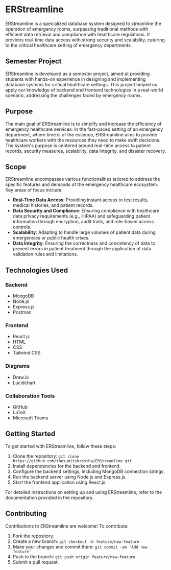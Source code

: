 # ERStreamline

ERStreamline is a specialized database system designed to streamline the operation of emergency rooms, surpassing traditional methods with efficient data retrieval and compliance with healthcare regulations. It provides real-time data access with strong security and scalability, catering to the critical healthcare setting of emergency departments.

## Semester Project

ERStreamline is developed as a semester project, aimed at providing students with hands-on experience in designing and implementing database systems for critical healthcare settings. This project helped us apply our knowledge of backend and frontend technologies in a real-world scenario, addressing the challenges faced by emergency rooms.

## Purpose

The main goal of ERStreamline is to simplify and increase the efficiency of emergency healthcare services. In the fast-paced setting of an emergency department, where time is of the essence, ERStreamline aims to provide healthcare workers with the resources they need to make swift decisions. The system's purpose is centered around real-time access to patient records, security measures, scalability, data integrity, and disaster recovery.

## Scope

ERStreamline encompasses various functionalities tailored to address the specific features and demands of the emergency healthcare ecosystem. Key areas of focus include:

- **Real-Time Data Access**: Providing instant access to test results, medical histories, and patient records.
- **Data Security and Compliance**: Ensuring compliance with healthcare data privacy requirements (e.g., HIPAA) and safeguarding patient information through encryption, audit trails, and role-based access controls.
- **Scalability**: Adapting to handle large volumes of patient data during emergencies or public health crises.
- **Data Integrity**: Ensuring the correctness and consistency of data to prevent errors in patient treatment through the application of data validation rules and limitations.

## Technologies Used

### Backend

- MongoDB
- Node.js
- Express.js
- Postman

### Frontend

- React.js
- HTML
- CSS
- Tailwind CSS

### Diagrams

- Draw.io
- Lucidchart

### Collaboration Tools

- GitHub
- LaTeX
- Microsoft Teams

## Getting Started

To get started with ERStreamline, follow these steps:

1. Clone the repository: `git clone https://github.com/thesumitshrestha/ERStreamline.git`
2. Install dependencies for the backend and frontend.
3. Configure the backend settings, including MongoDB connection strings.
4. Run the backend server using Node.js and Express.js.
5. Start the frontend application using React.js.

For detailed instructions on setting up and using ERStreamline, refer to the documentation provided in the repository.

## Contributing

Contributions to ERStreamline are welcome! To contribute:

1. Fork the repository.
2. Create a new branch: `git checkout -b feature/new-feature`
3. Make your changes and commit them: `git commit -am 'Add new feature'`
4. Push to the branch: `git push origin feature/new-feature`
5. Submit a pull request.
